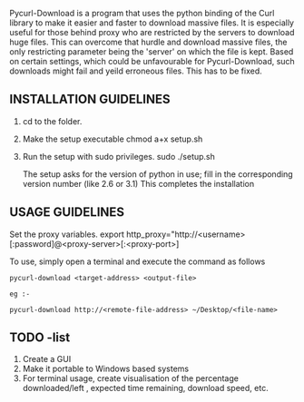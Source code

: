 Pycurl-Download is a program that uses the python binding of the Curl library to make it easier and faster to download massive files. 
It is especially useful for those behind proxy who are restricted by the servers to download huge files. This can overcome that hurdle and download massive files, the only restricting parameter being the 'server' on which the file is kept. Based on certain settings, which could be unfavourable for Pycurl-Download, such downloads might fail and yeild erroneous files. This has to be fixed.

INSTALLATION GUIDELINES
-----------------------------------------------------------------------------------------

1. cd to the folder.
2. Make the setup executable
	chmod a+x setup.sh
3. Run the setup with sudo privileges.
	sudo ./setup.sh

   The setup asks for the version of python in use; fill in the corresponding version number (like 2.6 or 3.1)
This completes the installation

USAGE GUIDELINES
-----------------------------------------------------------------------------------------
Set the proxy variables. 
export http\_proxy="http://\<username\>[:password]@\<proxy-server\>[:\<proxy-port\>]

To use, simply open a terminal and execute the command as follows 
	
	pycurl-download <target-address> <output-file>

	eg :-
		
	pycurl-download http://<remote-file-address> ~/Desktop/<file-name>


TODO -list 
--------------

1. Create a GUI
2. Make it portable to Windows based systems 
3. For terminal usage, create visualisation of the percentage downloaded/left , expected time remaining, download speed, etc.
